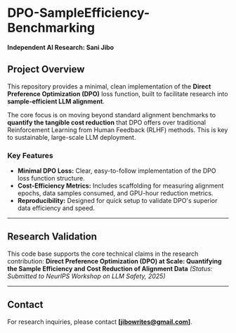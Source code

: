 # DPO-SampleEfficiency-Benchmarking

**Independent AI Research: Sani Jibo**

## Project Overview
This repository provides a minimal, clean implementation of the **Direct Preference Optimization (DPO)** loss function, built to facilitate research into **sample-efficient LLM alignment**.

The core focus is on moving beyond standard alignment benchmarks to **quantify the tangible cost reduction** that DPO offers over traditional Reinforcement Learning from Human Feedback (RLHF) methods. This is key to sustainable, large-scale LLM deployment.

### Key Features
* **Minimal DPO Loss:** Clear, easy-to-follow implementation of the DPO loss function structure.
* **Cost-Efficiency Metrics:** Includes scaffolding for measuring alignment epochs, data samples consumed, and GPU-hour reduction metrics.
* **Reproducibility:** Designed for quick setup to validate DPO's superior data efficiency and speed.

---

## Research Validation
This code base supports the core technical claims in the research contribution:
**Direct Preference Optimization (DPO) at Scale: Quantifying the Sample Efficiency and Cost Reduction of Alignment Data**
*(Status: Submitted to NeurIPS Workshop on LLM Safety, 2025)*

---

## Contact
For research inquiries, please contact **[jibowrites@gmail.com]**.
